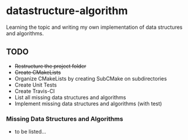 # datastructure-algorithm
Learning the topic and writing my own implementation of data structures and algorithms.

## TODO
- ~~Restructure the project folder~~
- ~~Create CMakeLists~~
- Organize CMakeLists by creating SubCMake on subdirectories
- Create Unit Tests
- Create Travis-CI
- List all missing data structures and algorithms 
- Implement missing data structures and algorithms (with test)

### Missing Data Structures and Algorithms
- to be listed...